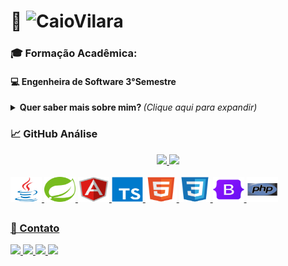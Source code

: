 <!-- ==== Atualização README 2023/02 ==== -->

  
# 👔 ![CaioVilara](https://img.shields.io/badge/%20-DESENVOLVEDOR%20%20CAIO%20VILAROUCA-black) 
###  🎓 Formação Acadêmica: 
#### 💻 Engenheira de Software 3°Semestre

<!-- Sobre Mim  -->
<details>
  <!-- Radio -->
  <summary> 
    <b> Quer saber mais sobre mim? </b> <i>(Clique aqui para expandir)</i>
  </summary>
  
  ## Seja bem vindo ao meu repositório! 👋
  ### Objetivo tornar me um full stack 💻📚
  
    - 🔎 Atualmente aberto a novas oportunidades.
    - 📚 Cursando faculdade engenharia software.
    - 💬 Sobre mim: Aficionado por tecnologia, hardware, games é códigos!
    - 🗓️ 19 anos.
    - 🎓 Altuamente estudando Java e spring boot.
    - 🥇 Linguagem preferida de programar JAVA ,PHP.  
    - 📖 O que eu não posso criar, não entendo.(Feynman)
</details>

<!-- Grafico -->
### 📈 GitHub Análise
<div align="center">
  <a href="https://github.com/caiovilarouca">
  <img height="180em" src="https://github-readme-stats.vercel.app/api?username=caiovilarouca&show_icons=true&theme=tokyonight&include_all_commits=true&count_private=true"/>
  <img height="180em" src="https://github-readme-stats.vercel.app/api/top-langs/?username=caiovilarouca&layout=compact&langs_count=7&theme=tokyonight"/>
</div>

<!-- Icon-->
<div style="display: inline_block"><br>
  <img align-"center" alt="Caio-Js" height="40" width="50" src="https://github.com/CaioVilarouca/CaioVilarouca/blob/main/icons/java/java-original.svg"> 
  <img align-"center" alt="Caio-Spring" height="40" width="50" src="https://github.com/CaioVilarouca/CaioVilarouca/blob/main/icons/spring/spring-original.svg">
  <img align-"center" alt="Caio-An" height="40" width="50" src="https://github.com/CaioVilarouca/CaioVilarouca/blob/main/icons/angularjs/angularjs-original.svg">
  <img align-"center" alt="Caio-ty" height="40" width="50" src="https://github.com/CaioVilarouca/CaioVilarouca/blob/main/icons/typescript/typescript-original.svg">
  <img align-"center" alt="Caio-html" height="40" width="50" src="https://github.com/CaioVilarouca/CaioVilarouca/blob/main/icons/html5/html5-original.svg">
  <img align-"center" alt="Caio-css" height="40" width="50" src="https://github.com/CaioVilarouca/CaioVilarouca/blob/main/icons/css3/css3-original.svg">
  <img align-"center" alt="Caio-boot" height="40" width="50" src="https://github.com/CaioVilarouca/CaioVilarouca/blob/main/icons/bootstrap/bootstrap-original.svg">
  <img align-"center" alt="Caio-php" height="40" width="50" src="https://github.com/CaioVilarouca/CaioVilarouca/blob/main/icons/php/php-original.svg">
<div/>

  ##
  ### 📲 Contato
 <!--Contact-->
<div align="left"> 
  <a href="https://www.instagram.com/caio_vilarouca/" target="_blank"><img src="https://img.shields.io/badge/-Instagram-%23E4405F?style=for-the-badge&logo=instagram&logoColor=white" target="_blank">
  </a>
  <a href="mailto:caiovilarouca@gmail.com">
     <img src="https://img.shields.io/badge/gmail-D14836?&style=for-the-badge&logo=gmail&logoColor=white&link=mailto:caiovilarouca@gmail.com">
   </a>
  <a href="https://www.linkedin.com/in/caio-vilarouca-82a73a206/" target="_blank"><img src="https://img.shields.io/badge/-LinkedIn-%230077B5?style=for-the-badge&logo=linkedin&logoColor=white" target="_blank">
  </a>
  <a href="https://github.com/CaioVilarouca">
    <img  src="https://img.shields.io/badge/github-%23100000.svg?&style=for-the-badge&logo=github&logoColor=white&link=mailto:https://github.com/CaioVilarouca">
  </a>
</div>
